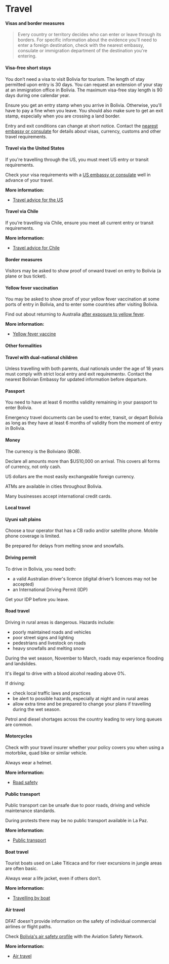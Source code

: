 # Travel

#### Visas and border measures

> Every country or territory decides who can enter or leave through its borders. For specific information about the evidence you'll need to enter a foreign destination, check with the nearest embassy, consulate or immigration department of the destination you're entering.

#### Visa-free short stays

You don’t need a visa to visit Bolivia for tourism. The length of stay permitted upon entry is 30 days. You can request an extension of your stay at an immigration office in Bolivia. The maximum visa-free stay length is 90 days during one calendar year.

Ensure you get an entry stamp when you arrive in Bolivia. Otherwise, you'll have to pay a fine when you leave. You should also make sure to get an exit stamp, especially when you are crossing a land border.

Entry and exit conditions can change at short notice. Contact the [nearest embassy or consulate](https://protocol.dfat.gov.au/Public/Missions/28) for details about visas, currency, customs and other travel requirements.

#### Travel via the United States

If you're travelling through the US, you must meet US entry or transit requirements.

Check your visa requirements with a [US embassy or consulate](https://protocol.dfat.gov.au/Public/Missions/212) well in advance of your travel.

**More information:**

* [Travel advice for the US](/destinations/americas/united-states-america "United States of America")

#### Travel via Chile

If you’re travelling via Chile, ensure you meet all current entry or transit requirements.

**More information:**

* [Travel advice for Chile](/destinations/americas/chile "Chile")

#### Border measures

Visitors may be asked to show proof of onward travel on entry to Bolivia (a plane or bus ticket).

#### Yellow fever vaccination

You may be asked to show proof of your yellow fever vaccination at some ports of entry in Bolivia, and to enter some countries after visiting Bolivia.

Find out about returning to Australia [after exposure to yellow fever](http://www.health.gov.au/yellowfever).

**More information:**

* [Yellow fever vaccine](https://www.healthdirect.gov.au/yellow-fever)

#### Other formalities

#### Travel with dual-national children

Unless travelling with both parents, dual nationals under the age of 18 years must comply with strict local entry and exit requirements~~:~~. Contact the nearest Bolivian Embassy for updated information before departure.

#### Passport

You need to have at least 6 months validity remaining in your passport to enter Bolivia.

Emergency travel documents can be used to enter, transit, or depart Bolivia as long as they have at least 6 months of validity from the moment of entry in Bolivia.

#### Money

The currency is the Boliviano (BOB).

Declare all amounts more than $US10,000 on arrival. This covers all forms of currency, not only cash.

US dollars are the most easily exchangeable foreign currency.

ATMs are available in cities throughout Bolivia.

Many businesses accept international credit cards.

#### Local travel

#### Uyuni salt plains

Choose a tour operator that has a CB radio and/or satellite phone. Mobile phone coverage is limited.

Be prepared for delays from melting snow and snowfalls.

#### Driving permit

To drive in Bolivia, you need both:

* a valid Australian driver's licence (digital driver’s licences may not be accepted)
* an International Driving Permit (IDP)

Get your IDP before you leave.

#### Road travel

Driving in rural areas is dangerous. Hazards include:

* poorly maintained roads and vehicles
* poor street signs and lighting
* pedestrians and livestock on roads
* heavy snowfalls and melting snow

During the wet season, November to March, roads may experience flooding and landslides.

It's illegal to drive with a blood alcohol reading above 0%.

If driving:

* check local traffic laws and practices
* be alert to possible hazards, especially at night and in rural areas
* allow extra time and be prepared to change your plans if travelling during the wet season.

Petrol and diesel shortages across the country leading to very long queues are common.

#### Motorcycles

Check with your travel insurer whether your policy covers you when using a motorbike, quad bike or similar vehicle.

Always wear a helmet.

**More information:**

* [Road safety](https://www.smartraveller.gov.au/before-you-go/getting-around/road-safety)

#### Public transport

Public transport can be unsafe due to poor roads, driving and vehicle maintenance standards.

During protests there may be no public transport available in La Paz.

**More information:**

* [Public transport](https://www.smartraveller.gov.au/before-you-go/getting-around/public-transport)

#### Boat travel

Tourist boats used on Lake Titicaca and for river excursions in jungle areas are often basic.

Always wear a life jacket, even if others don't.

**More information:**

* [Travelling by boat](/before-you-go/getting-around/boat-travel "Travelling by boat")

#### Air travel

DFAT doesn't provide information on the safety of individual commercial airlines or flight paths.

Check [Bolivia's air safety profile](http://aviation-safety.net/database/country/country.php?id=CP) with the Aviation Safety Network.

**More information:**

* [Air travel](/before-you-go/getting-around/air-travel "Travelling by air")